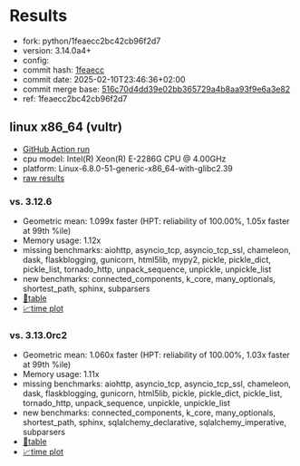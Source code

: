# Results

- fork: python/1feaecc2bc42cb96f2d7
- version: 3.14.0a4+
- config: 
- commit hash: [1feaecc](https://github.com/python/cpython/commit/1feaecc)
- commit date: 2025-02-10T23:46:36+02:00
- commit merge base: [516c70d4dd39e02bb365729a4b8aa93f9e6a3e82](https://github.com/python/cpython/commit/516c70d4dd39e02bb365729a4b8aa93f9e6a3e82)
- ref: 1feaecc2bc42cb96f2d7

## linux x86_64 (vultr)

- [GitHub Action run](https://github.com/facebookexperimental/free-threading-benchmarking/actions/runs/13253202595)
- cpu model: Intel(R) Xeon(R) E-2286G CPU @ 4.00GHz
- platform: Linux-6.8.0-51-generic-x86_64-with-glibc2.39
- [raw results](bm-20250210-vultr-x86_64-python-1feaecc2bc42cb96f2d7-3.14.0a4%2B-1feaecc.json)

### vs. 3.12.6

- Geometric mean: 1.099x faster (HPT: reliability of 100.00%, 1.05x faster at 99th %ile)
- Memory usage: 1.12x
- missing benchmarks: aiohttp, asyncio_tcp, asyncio_tcp_ssl, chameleon, dask, flaskblogging, gunicorn, html5lib, mypy2, pickle, pickle_dict, pickle_list, tornado_http, unpack_sequence, unpickle, unpickle_list
- new benchmarks: connected_components, k_core, many_optionals, shortest_path, sphinx, subparsers
- [📄table](bm-20250210-vultr-x86_64-python-1feaecc2bc42cb96f2d7-3.14.0a4%2B-1feaecc-vs-3.12.6.md)
- [📈time plot](bm-20250210-vultr-x86_64-python-1feaecc2bc42cb96f2d7-3.14.0a4%2B-1feaecc-vs-3.12.6.svg)

### vs. 3.13.0rc2

- Geometric mean: 1.060x faster (HPT: reliability of 100.00%, 1.03x faster at 99th %ile)
- Memory usage: 1.11x
- missing benchmarks: aiohttp, asyncio_tcp, asyncio_tcp_ssl, chameleon, dask, flaskblogging, gunicorn, html5lib, pickle, pickle_dict, pickle_list, tornado_http, unpack_sequence, unpickle, unpickle_list
- new benchmarks: connected_components, k_core, many_optionals, shortest_path, sphinx, sqlalchemy_declarative, sqlalchemy_imperative, subparsers
- [📄table](bm-20250210-vultr-x86_64-python-1feaecc2bc42cb96f2d7-3.14.0a4%2B-1feaecc-vs-3.13.0rc2.md)
- [📈time plot](bm-20250210-vultr-x86_64-python-1feaecc2bc42cb96f2d7-3.14.0a4%2B-1feaecc-vs-3.13.0rc2.svg)

